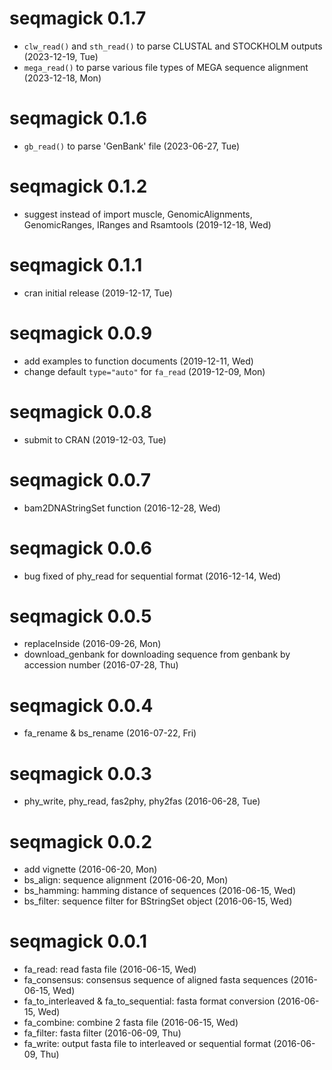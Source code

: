 # seqmagick 0.1.7

+ `clw_read()` and `sth_read()` to parse CLUSTAL and STOCKHOLM outputs (2023-12-19, Tue)
+ `mega_read()` to parse various file types of MEGA sequence alignment (2023-12-18, Mon)

# seqmagick 0.1.6

+ `gb_read()` to parse 'GenBank' file (2023-06-27, Tue)

# seqmagick 0.1.2

+ suggest instead of import muscle, GenomicAlignments, GenomicRanges, IRanges and Rsamtools (2019-12-18, Wed)

# seqmagick 0.1.1

+ cran initial release (2019-12-17, Tue)

# seqmagick 0.0.9

+ add examples to function documents (2019-12-11, Wed)
+ change default `type="auto"` for `fa_read` (2019-12-09, Mon)

# seqmagick 0.0.8

+ submit to CRAN (2019-12-03, Tue)

# seqmagick 0.0.7

+ bam2DNAStringSet function (2016-12-28, Wed)

# seqmagick 0.0.6

+ bug fixed of phy_read for sequential format (2016-12-14, Wed)

# seqmagick 0.0.5

+ replaceInside (2016-09-26, Mon)
+ download_genbank for downloading sequence from genbank by accession number (2016-07-28, Thu)

# seqmagick 0.0.4

+ fa_rename & bs_rename (2016-07-22, Fri)

# seqmagick 0.0.3

+ phy_write, phy_read, fas2phy, phy2fas (2016-06-28, Tue)

# seqmagick 0.0.2

+ add vignette (2016-06-20, Mon)
+ bs_align: sequence alignment (2016-06-20, Mon)
+ bs_hamming: hamming distance of sequences (2016-06-15, Wed)
+ bs_filter: sequence filter for BStringSet object (2016-06-15, Wed)

# seqmagick 0.0.1

+ fa_read: read fasta file (2016-06-15, Wed)
+ fa_consensus: consensus sequence of aligned fasta sequences (2016-06-15, Wed)
+ fa_to_interleaved & fa_to_sequential: fasta format conversion (2016-06-15, Wed)
+ fa_combine: combine 2 fasta file (2016-06-15, Wed)
+ fa_filter: fasta filter (2016-06-09, Thu)
+ fa_write: output fasta file to interleaved or sequential format (2016-06-09, Thu)